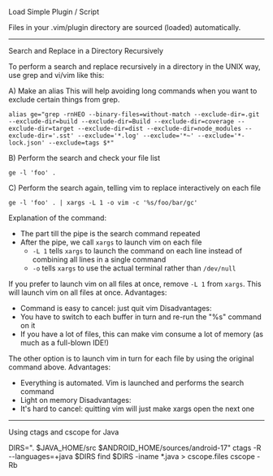 Load Simple Plugin / Script

Files in your .vim/plugin directory are sourced (loaded) automatically.


---


Search and Replace in a Directory Recursively

To perform a search and replace recursively in a directory in the UNIX way, use grep and vi/vim like this:

A) Make an alias
This will help avoiding long commands when you want to exclude certain things from grep.

	alias ge="grep -rnHEO --binary-files=without-match --exclude-dir=.git --exclude-dir=build --exclude-dir=Build --exclude-dir=coverage --exclude-dir=target --exclude-dir=dist --exclude-dir=node_modules --exclude-dir='.sst' --exclude='*.log' --exclude='*~' --exclude='*-lock.json' --exclude=tags $*"

B) Perform the search and check your file list

	ge -l 'foo' .

C) Perform the search again, telling vim to replace interactively on each file

	ge -l 'foo' . | xargs -L 1 -o vim -c '%s/foo/bar/gc'

Explanation of the command:

- The part till the pipe is the search command repeated
- After the pipe, we call `xargs` to launch vim on each file
	- `-L 1` tells `xargs` to launch the command on each line instead of combining all lines in a single command
	- `-o` tells `xargs` to use the actual terminal rather than `/dev/null`

If you prefer to launch vim on all files at once, remove `-L 1` from `xargs`.  This will launch vim on all files at once.
Advantages:
- Command is easy to cancel: just quit vim
Disadvantages:
- You have to switch to each buffer in turn and re-run the "%s" command on it
- If you have a lot of files, this can make vim consume a lot of memory (as much as a full-blown IDE!)

The other option is to launch vim in turn for each file by using the original command above.
Advantages:
- Everything is automated. Vim is launched and performs the search command
- Light on memory
Disadvantages:
- It's hard to cancel: quitting vim will just make xargs open the next one


---


Using ctags and cscope for Java

DIRS=". $JAVA_HOME/src $ANDROID_HOME/sources/android-17"
ctags -R --languages=+java $DIRS
find $DIRS -iname *.java > cscope.files
cscope -Rb
